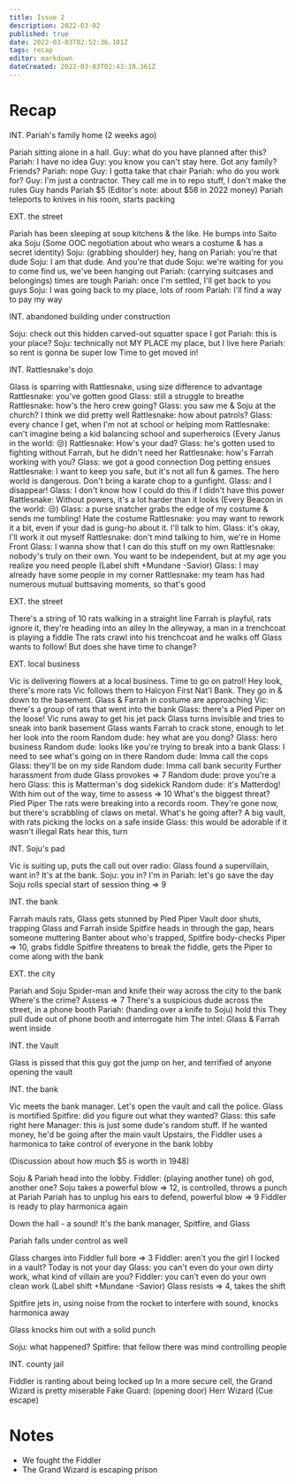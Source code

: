 ```yaml
---
title: Issue 2
description: 2022-03-02
published: true
date: 2022-03-03T02:52:36.101Z
tags: recap
editor: markdown
dateCreated: 2022-03-03T02:43:10.361Z
---
```


# Recap

INT. Pariah's family home (2 weeks ago)

Pariah sitting alone in a hall.
Guy: what do you have planned after this?
Pariah: I have no idea
Guy: you know you can't stay here. Got any family? Friends?
Pariah: nope
Guy: I gotta take that chair
Pariah: who do you work for?
Guy: I'm just a contractor. They call me in to repo stuff, I don't make the rules
Guy hands Pariah $5
(Editor's note: about $58 in 2022 money)
Pariah teleports to knives in his room, starts packing

EXT. the street

Pariah has been sleeping at soup kitchens & the like.
He bumps into Saito aka Soju
(Some OOC negotiation about who wears a costume & has a secret identity)
Soju: (grabbing shoulder) hey, hang on
Pariah: you're that dude
Soju: I am that dude. And you're that dude
Soju: we're waiting for you to come find us, we've been hanging out
Pariah: (carrying suitcases and belongings) times are tough
Pariah: once I'm settled, I'll get back to you guys
Soju: I was going back to my place, lots of room
Pariah: I'll find a way to pay my way

INT. abandoned building under construction

Soju: check out this hidden carved-out squatter space I got
Pariah: this is your place?
Soju: technically not MY PLACE my place, but I live here
Pariah: so rent is gonna be super low
Time to get moved in!

INT. Rattlesnake's dojo

Glass is sparring with Rattlesnake, using size difference to advantage
Rattlesnake: you've gotten good
Glass: still a struggle to breathe
Rattlesnake: how's the hero crew going?
Glass: you saw me & Soju at the church? I think we did pretty well
Rattlesnake: how about patrols?
Glass: every chance I get, when I'm not at school or helping mom
Rattlesnake: can't imagine being a kid balancing school and superheroics
(Every Janus in the world: 😒)
Rattlesnake: How's your dad?
Glass: he's gotten used to fighting without Farrah, but he didn't need her
Rattlesnake: how's Farrah working with you?
Glass: we got a good connection
Dog petting ensues
Rattlesnake: I want to keep you safe, but it's not all fun & games. The hero world is dangerous. Don't bring a karate chop to a gunfight.
Glass: and I disappear!
Glass: I don't know how I could do this if I didn't have this power
Rattlesnake: Without powers, it's a lot harder than it looks
(Every Beacon in the world: 😒)
Glass: a purse snatcher grabs the edge of my costume & sends me tumbling! Hate the costume
Rattlesnake: you may want to rework it a bit, even if your dad is gung-ho about it. I'll talk to him.
Glass: it's okay, I'll work it out myself
Rattlesnake: don't mind talking to him, we're in Home Front
Glass: I wanna show that I can do this stuff on my own
Rattlesnake: nobody's truly on their own. You want to be independent, but at my age you realize you need people
(Label shift +Mundane -Savior)
Glass: I may already have some people in my corner
Rattlesnake: my team has had numerous mutual buttsaving moments, so that's good

EXT. the street

There's a string of 10 rats walking in a straight line
Farrah is playful, rats ignore it, they're heading into an alley
In the alleyway, a man in a trenchcoat is playing a fiddle
The rats crawl into his trenchcoat and he walks off
Glass wants to follow! But does she have time to change?

EXT. local business

Vic is delivering flowers at a local business. Time to go on patrol!
Hey look, there's more rats
Vic follows them to Halcyon First Nat'l Bank. They go in & down to the basement.
Glass & Farrah in costume are approaching
Vic: there's a group of rats that went into the bank
Glass: there's a Pied Piper on the loose!
Vic runs away to get his jet pack
Glass turns invisible and tries to sneak into bank basement
Glass wants Farrah to crack stone, enough to let her look into the room
Random dude: hey what are you dong?
Glass: hero business
Random dude: looks like you're trying to break into a bank
Glass: I need to see what's going on in there
Random dude: Imma call the cops
Glass: they'll be on my side
Random dude: Imma call bank security
Further harassment from dude
Glass provokes => 7
Random dude: prove you're a hero
Glass: this is Matterman's dog sidekick
Random dude: it's Matterdog!
With him out of the way, time to assess => 10
What's the biggest threat? Pied Piper
The rats were breaking into a records room. They're gone now, but there's scrabbling of claws on metal.
What's he going after? A big vault, with rats picking the locks on a safe inside
Glass: this would be adorable if it wasn't illegal
Rats hear this, turn

INT. Soju's pad

Vic is suiting up, puts the call out over radio: Glass found a supervillain, want in? It's at the bank.
Soju: you in? I'm in
Pariah: let's go save the day
Soju rolls special start of session thing => 9

INT. the bank

Farrah mauls rats, Glass gets stunned by Pied Piper
Vault door shuts, trapping Glass and Farrah inside
Spitfire heads in through the gap, hears someone muttering
Banter about who's trapped, Spitfire body-checks Piper => 10, grabs fiddle
Spitfire threatens to break the fiddle, gets the Piper to come along with the bank

EXT. the city

Pariah and Soju Spider-man and knife their way across the city to the bank
Where's the crime? Assess => 7
There's a suspicious dude across the street, in a phone booth
Pariah: (handing over a knife to Soju) hold this
They pull dude out of phone booth and interrogate him
The intel: Glass & Farrah went inside

INT. the Vault

Glass is pissed that this guy got the jump on her, and terrified of anyone opening the vault

INT. the bank

Vic meets the bank manager.
Let's open the vault and call the police.
Glass is mortified
Spitfire: did you figure out what they wanted?
Glass: this safe right here
Manager: this is just some dude's random stuff. If he wanted money, he'd be going after the main vault
Upstairs, the Fiddler uses a harmonica to take control of everyone in the bank lobby

(Discussion about how much $5 is worth in 1948)

Soju & Pariah head into the lobby.
Fiddler: (playing another tune) oh god, another one?
Soju takes a powerful blow => 12, is controlled, throws a punch at Pariah
Pariah has to unplug his ears to defend, powerful blow => 9
Fiddler is ready to play harmonica again

Down the hall - a sound! It's the bank manager, Spitfire, and Glass

Pariah falls under control as well

Glass charges into Fiddler full bore => 3
Fiddler: aren't you the girl I locked in a vault? Today is not your day
Glass: you can't even do your own dirty work, what kind of villain are you?
Fiddler: you can't even do your own clean work
(Label shift +Mundane -Savior)
Glass resists => 4, takes the shift

Spitfire jets in, using noise from the rocket to interfere with sound, knocks harmonica away

Glass knocks him out with a solid punch

Soju: what happened?
Spitfire: that fellow there was mind controlling people

INT. county jail

Fiddler is ranting about being locked up
In a more secure cell, the Grand Wizard is pretty miserable
Fake Guard: (opening door) Herr Wizard
(Cue escape)

# Notes

* We fought the Fiddler
* The Grand Wizard is escaping prison
